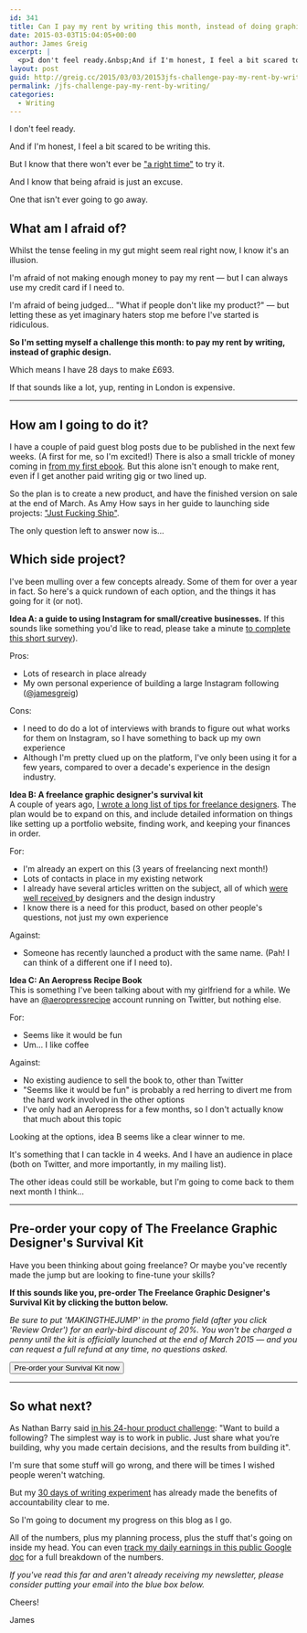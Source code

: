 ```yaml
---
id: 341
title: Can I pay my rent by writing this month, instead of doing graphic design?
date: 2015-03-03T15:04:05+00:00
author: James Greig
excerpt: |
  <p>I don't feel ready.&nbsp;And if I'm honest, I feel a bit scared to be writing this. But I know that there won't ever be a "right time" to do this. So here goes nothing...</p>
layout: post
guid: http://greig.cc/2015/03/03/20153jfs-challenge-pay-my-rent-by-writing/
permalink: /jfs-challenge-pay-my-rent-by-writing/
categories:
  - Writing
---
```

<p>I don't feel ready.</p>

<p>And if I'm honest, I feel a bit scared to be writing this.</p>

<p>But I know that there won't ever be <a href="http://greig.cc/journal/2013/6/you-will-never-be-ready">"a right time"</a> to try it. </p>

<p>And I know that being afraid is just an excuse.</p>

<p>One that isn't ever going to go away. </p>

<h2 id="whatamiafraidof">What am I afraid of?</h2>

<p>Whilst the tense feeling in my gut might seem real right now, I know it's an illusion.</p>

<p>I'm afraid of not making enough money to pay my rent — but I can always use my credit card if I need to.</p>

<p>I'm afraid of being judged... "What if people don't like my product?" — but letting these as yet imaginary haters stop me before I've started is ridiculous. </p>

<p><strong>So I'm setting myself a challenge this month: to pay my rent by writing, instead of graphic design.</strong></p>

<p>Which means I have 28 days to make £693.</p>

<p>If that sounds like a lot, yup, renting in London is expensive.</p>

<hr>

<h2 id="howamigoingtodoit">How am I going to do it?</h2>

<p>I have a couple of paid guest blog posts due to be published in the next few weeks. (A first for me, so I'm excited!) There is also a small trickle of money coming in <a href="https://gumroad.com/l/reset-your-brain">from my first ebook</a>. But this alone isn't enough to make rent, even if I get another paid writing gig or two lined up.</p>

<p>So the plan is to create a new product, and have the finished version on sale at the end of March. As Amy How says in her guide to launching side projects: <a href="https://unicornfree.com/just-fucking-ship">"Just Fucking Ship"</a>.</p>

<p>The only question left to answer now is...</p>

<h2 id="whichsideproject">Which side project?</h2>

<p>I've been mulling over a few concepts already. Some of them for over a year in fact. So here's a quick rundown of each option, and the things it has going for it (or not).</p>

<p><strong>Idea A: a guide to using Instagram for small/creative businesses.</strong> If this sounds like something you'd like to read, please take a minute <a href="http://jamesgreig.typeform.com/to/xv64yS">to complete this short survey</a>).</p>

<p>Pros: </p>

<ul>
<li>Lots of research in place already</li>
<li>My own personal experience of building a large Instagram following (<a href="http://instagram.com/jamesgreig">@jamesgreig</a>)</li>
</ul>

<p>Cons: </p>

<ul>
<li>I need to do do a lot of interviews with brands to figure out what works for them on Instagram, so I have something to back up my own experience</li>
<li>Although I'm pretty clued up on the platform, I've only been using it for a few years, compared to over a decade's experience in the design industry.</li>
</ul>

<p><strong>Idea B: A freelance graphic designer's survival kit</strong> <br>
A couple of years ago, <a href="http://greig.cc/journal/2013/9/a-freelance-graphic-designers-survival-guide">I wrote a long list of tips for freelance designers</a>. The plan would be to expand on this, and include detailed information on things like setting up a portfolio website, finding work, and keeping your finances in order.</p>

<p>For: </p>

<ul>
<li>I'm already an expert on this (3 years of freelancing next month!)</li>
<li>Lots of contacts in place in my existing network</li>
<li>I already have several articles written on the subject, all of which <a href="https://twitter.com/heydesigner/status/375501577282678785">were </a><a href="https://twitter.com/adobeccdesign/status/385171548211924992">well </a><a href="http://greig.cc/journal/2013/9/a-freelance-graphic-designers-survival-guide">received </a> by designers and the design industry  </li>
<li>I know there is a need for this product, based on other people's questions, not just my own experience</li>
</ul>

<p>Against: </p>

<ul>
<li>Someone has recently launched a product with the same name. (Pah! I can think of a different one if I need to).</li>
</ul>

<p><strong>Idea C: An Aeropress Recipe Book</strong> <br>
This is something I've been talking about with my girlfriend for a while. We have an <a href="https://twitter.com/aeropressrecipe">@aeropressrecipe</a> account running on Twitter, but nothing else.</p>

<p>For: </p>

<ul>
<li>Seems like it would be fun</li>
<li>Um... I like coffee</li>
</ul>

<p>Against:</p>

<ul>
<li>No existing audience to sell the book to, other than Twitter</li>
<li>"Seems like it would be fun" is probably a red herring to divert me from the hard work involved in the other options</li>
<li>I've only had an Aeropress for a few months, so I don't actually know that much about this topic</li>
</ul>

<p>Looking at the options, idea B seems like a clear winner to me.</p>

<p>It's something that I can tackle in 4 weeks. And I have an audience in place (both on Twitter, and more importantly, in my mailing list).</p>

<p>The other ideas could still be workable, but I'm going to come back to them next month I think...</p>

<hr>

<h2 id="preorderyourcopyofthefreelancegraphicdesignerssurvivalkit">Pre-order your copy of The Freelance Graphic Designer's Survival Kit</h2>

<p>Have you been thinking about going freelance? Or maybe you've recently made the jump but are looking to fine-tune your skills?</p>

<p><strong>If this sounds like you, pre-order The Freelance Graphic Designer's Survival Kit by clicking the button below.</strong></p>

<p><em>Be sure to put 'MAKINGTHEJUMP' in the promo field (after you click 'Review Order') for an early-bird discount of 20%. You won't be charged a penny until the kit is officially launched at the end of March 2015 — and you can request a full refund at any time, no questions asked.</em></p><button data-celery="54f5df7a968e190a002ab6ce" data-celery-version="v2">Pre-order your Survival Kit now</button>
<script async type="text/javascript" src="https://www.trycelery.com/js/celery.js"></script><hr>

<h2 id="sowhatnext">So what next?</h2>

<p>As Nathan Barry said <a href="http://nathanbarry.com/24hours/">in his 24-hour product challenge</a>: "Want to build a following? The simplest way is to work in public. Just share what you’re building, why you made certain decisions, and the results from building it".</p>

<p>I'm sure that some stuff will go wrong, and there will be times I wished people weren't watching.</p>

<p>But my <a href="http://greig.cc/journal/2014/10/writing-1000-words-daily-accountability-hack">30 days of writing experiment</a> has already made the benefits of accountability clear to me. </p>

<p>So I'm going to document my progress on this blog as I go.</p>

<p>All of the numbers, plus my planning process, plus the stuff that's going on inside my head. You can even <a href="https://docs.google.com/spreadsheets/d/1aLog4wEsnt6X4gGG3dQq5iR36pCqC2ZFDkvu_H6KSNw/edit?usp=sharing">track my daily earnings in this public Google doc</a> for a full breakdown of the numbers.</p>

<p><em>If you've read this far and aren't already receiving my newsletter, please consider putting your email into the blue box below.</em></p>

<p>Cheers!</p>

<p>James</p>